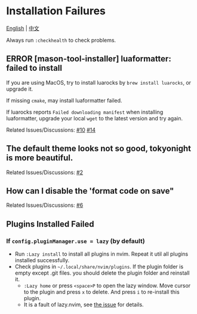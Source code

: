 # Installation Failures

[English](./install-failed.md) | [中文](./install-failed.zh.md)

Always run `:checkhealth` to check problems.

## ERROR [mason-tool-installer] luaformatter: failed to install

If you are using MacOS, try to install luarocks by `brew install luarocks`, or upgrade it.

If missing `cmake`, may install luaformatter failed.

If luarocks reports `Failed downloading manifest` when installing luaformatter, upgrade your local `wget` to the latest version and try again.

Related Issues/Discussions: [#10](https://github.com/adoyle-h/one.nvim/issues/10) [#14](https://github.com/adoyle-h/one.nvim/issues/14)

## The default theme looks not so good, tokyonight is more beautiful.

Related Issues/Discussions: [#2](https://github.com/adoyle-h/one.nvim/issues/2)

## How can I disable the 'format code on save"

Related Issues/Discussions: [#6](https://github.com/adoyle-h/one.nvim/discussions/6)

## Plugins Installed Failed

### If `config.pluginManager.use = lazy` (by default)

- Run `:Lazy install` to install all plugins in nvim. Repeat it util all plugins installed successfully.
- Check plugins in `~/.local/share/nvim/plugins`. If the plugin folder is empty except .git files. you should delete the plugin folder and reinstall it.
  - `:Lazy home` or press `<space>P` to open the lazy window. Move cursor to the plugin and press `x` to delete. And press `i` to re-install this plugin.
  - It is a fault of lazy.nvim, see [the issue](https://github.com/folke/lazy.nvim/issues/224#issuecomment-1367108251) for details.


<!-- links -->

[packer.nvim]: https://github.com/wbthomason/packer.nvim
